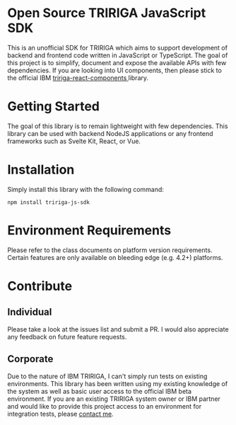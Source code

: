 # Open Source TRIRIGA JavaScript SDK

This is an unofficial SDK for TRIRIGA which aims to support development of backend and frontend code written in JavaScript or TypeScript. The goal of this project is to simplify, document and expose the available APIs with few dependencies. If you are looking into UI components, then please stick to the official IBM [tririga-react-components ](https://www.npmjs.com/package/@tririga/tririga-react-components) library.

# Getting Started

The goal of this library is to remain lightweight with few dependencies. This library can be used with backend NodeJS applications or any frontend frameworks such as Svelte Kit, React, or Vue.

# Installation

Simply install this library with the following command:

```
npm install tririga-js-sdk
```

# Environment Requirements

Please refer to the class documents on platform version requirements. Certain features are only available on bleeding edge (e.g. 4.2+) platforms.

# Contribute

## Individual

Please take a look at the issues list and submit a PR. I would also appreciate any feedback on future feature requests.

## Corporate

Due to the nature of IBM TRIRIGA, I can't simply run tests on existing environments. This library has been written using my existing knowledge of the system as well as basic user access to the official IBM beta environment. If you are an existing TRIRIGA system owner or IBM partner and would like to provide this project access to an environment for integration tests, please [contact me](mailto:amir@karbasi.dev).
